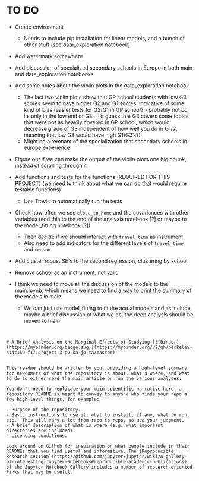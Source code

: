 # TO DO

- Create environment
    * Needs to include pip installation for linear models, and a bunch of other stuff (see data_exploration notebook)

- Add watermark somewhere

- Add discussion of specialized secondary schools in Europe in both main and data_exploration notebooks

- Add some notes about the violin plots in the data_exploration notebook
    * The last two violin plots show that GP school students with low G3 scores seem to have higher G2 and G1 scores, indicative of some kind of bias (easier tests for G2/G1 in GP school? - probably not bc its only in the low end of G3… I’d guess that G3 covers some topics that were not as heavily covered in GP school, which would decrease grade of G3 independent of how well you do in G1/2, meaning that low G3 would have high G1/G2’s?)
    * Might be a remnant of the specialization that secondary schools in europe experience

- Figure out if we can make the output of the violin plots one big chunk, instead of scrolling through it

- Add functions and tests for the functions (REQUIRED FOR THIS PROJECT) (we need to think about what we can do that would require testable functions)
    * Use Travis to automatically run the tests

- Check how often we see `close_to_home` and the covariances with other variables (add this to the end of the analysis notebook [?] or maybe to the model_fitting notebook [?])
    * Then decide if we should interact with `travel_time` as instrument
    * Also need to add indicators for the different levels of `travel_time` and `reason`

- Add cluster robust SE's to the second regression, clustering by school

- Remove school as an instrument, not valid

- I think we need to move all the discussion of the models to the main.ipynb, which means we need to find a way to print the summary of the models in main
    * We can just use model_fitting to fit the actual models and as include maybe a brief discussion of what we do, the deep analysis should be moved to main



~~~~~~~~ BELOW HERE IS ORINIGAL README ~~~~~~~~


# A Brief Analysis on the Marginal Effects of Studying [![Binder](https://mybinder.org/badge.svg)](https://mybinder.org/v2/gh/berkeley-stat159-f17/project-3-p2-ka-jo-ta/master)


This readme should be written by you, providing a high-level summary for newcomers of what the repository is about, what's where, and what to do to either read the main article or run the various analyses.

You don't need to replicate your main scientific narrative here, a repository README is meant to convey to anyone who finds your repo a few high-level things, for example:

- Purpose of the repository.
- Basic instructions to use it: what to install, if any, what to run, etc.  This will vary a lot from repo to repo, so use your judgment.
- A brief description of what is where (e.g. what important directories are included).
- Licensing conditions.

Look around on Github for inspiration on what people include in their READMEs that you find useful and informative. The [Reproducible Research section](https://github.com/jupyter/jupyter/wiki/A-gallery-of-interesting-Jupyter-Notebooks#reproducible-academic-publications) of the Jupyter Notebook Gallery includes a number of research-oriented links that may be useful.
